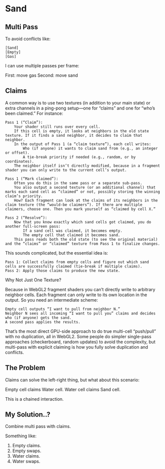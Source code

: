 # Sand

## Multi Pass

To avoid conflicts like:

```
[Sand]
[Empty]
[Gas]
```

I can use multiple passes per frame:

First: move gas
Second: move sand

## Claims

A common way is to use two textures (in addition to your main state) or extra channels in a ping-pong setup—one for “claims” and one for “who’s been claimed.” For instance:

    Pass 1 (“Claim”):
        Your shader still runs over every cell.
        If this cell is empty, it looks at neighbors in the old state texture. If it finds a sand neighbor, it decides to claim that neighbor.
        In the output of Pass 1 (a “claim texture”), each cell writes:
            Who (if anyone) it wants to claim sand from (e.g., an integer or offset).
            A tie-break priority if needed (e.g., random, or by coordinates).
        The neighbor itself isn’t directly modified, because in a fragment shader you can only write to the current cell’s output.

    Pass 1 (“Mark claimed”):
        Often you do this in the same pass or a separate sub-pass.
        You also output a second texture (or an additional channel) that marks each sand cell as “claimed” or not, possibly storing the winning claim’s priority.
        How? Each fragment can look at the claims of its neighbors in the claim texture (the “would-be claimers”). If there are multiple claimers, choose one. Then you mark yourself as “claimed by cell X.”

    Pass 2 (“Resolve”):
        Now that you know exactly which sand cells got claimed, you do another full-screen pass:
            If a sand cell was claimed, it becomes empty.
            The empty cell that claimed it becomes sand.
        This pass reads both the old state (to see the original material) and the “claims” or “claimed” texture from Pass 1 to finalize changes.

This sounds complicated, but the essential idea is:

    Pass 1: Collect claims from empty cells and figure out which sand cells are successfully claimed (tie-break if multiple claims).
    Pass 2: Apply those claims to produce the new state.

Why Not Just One Texture?

Because in WebGL2 fragment shaders you can’t directly write to arbitrary neighbor cells. Each fragment can only write to its own location in the output. So you need an intermediate scheme:

    Empty cell outputs “I want to pull from neighbor N.”
    Neighbor N sees all incoming “I want to pull you” claims and decides who (if anyone) gets the sand.
    A second pass applies the results.

That’s the most direct GPU-side approach to do true multi-cell “push/pull” with no duplication, all in WebGL2. Some people do simpler single-pass approaches (checkerboard, random updates) to avoid the complexity, but multi-pass with explicit claiming is how you fully solve duplication and conflicts.

## The Problem

Claims can solve the left-right thing, but what about this scenario:

Empty cell claims Water cell.
Water cell claims Sand cell.

This is a chained interaction.

## My Solution..?

Combine multi pass with claims.

Something like:

1. Empty claims.
2. Empty swaps.
3. Water claims.
4. Water swaps.
